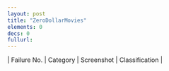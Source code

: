 ```yaml
---
layout: post
title: "ZeroDollarMovies"
elements: 0
decs: 0
fullurl: 
---
```

| Failure No. | Category | Screenshot | Classification |
